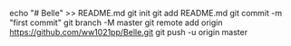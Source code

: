 echo "# Belle" >> README.md
git init
git add README.md
git commit -m "first commit"
git branch -M master
git remote add origin https://github.com/ww1021pp/Belle.git
git push -u origin master
